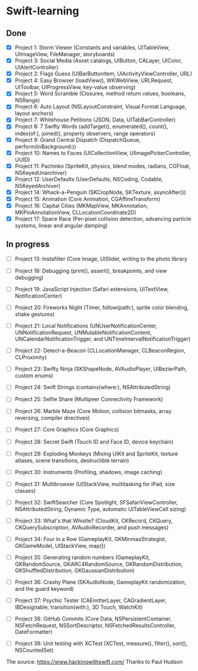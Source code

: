 # Swift-learning

## Done
- [X] Project 1: Storm Viewer (Constants and variables, UITableView, UIImageView, FileManager, storyboards)
- [X] Project 3: Social Media (Asset catalogs, UIButton, CALayer, UIColor, UIAlertController)
- [X] Project 2: Flags Guess (UIBarButtonItem, UIActivityViewController, URL)
- [X] Project 4: Easy Browser (loadView(), WKWebView, URLRequest, UIToolbar, UIProgressView, key-value observing)
- [X] Project 5: Word Scramble (Closures, method return values, booleans, NSRange)
- [X] Project 6: Auto Layout (NSLayoutConstraint, Visual Format Language, layout anchors)
- [X] Project 7: Whitehouse Petitions (JSON, Data, UITabBarController)
- [X] Project 8: 7 Swifty Words (addTarget(), enumerated(), count(), index(of:), joined(), property observers, range operators)
- [X] Project 9: Grand Central Dispatch (DispatchQueue, perform(inBackground:))
- [X] Project 10: Names to Faces (UICollectionView, UIImagePickerController, UUID)
- [X] Project 11: Pachinko (SpriteKit, physics, blend modes, radians, CGFloat, NSKeyedUnarchiver)
- [X] Project 12: UserDefaults (UserDefaults, NSCoding, Codable, NSKeyedArchiver)
- [X] Project 14: Whack-a-Penguin (SKCropNode, SKTexture, asyncAfter())
- [X] Project 15: Animation (Core Animation, CGAffineTransform)
- [X] Project 16: Capital Cities (MKMapView, MKAnnotation, MKPinAnnotationView, CLLocationCoordinate2D)
- [X] Project 17: Space Race (Per-pixel collision detection, advancing particle systems, linear and angular damping)

## In progress
- [ ] Project 13: Instafilter (Core Image, UISlider, writing to the photo library
- [ ] Project 18: Debugging (print(), assert(), breakpoints, and view debugging)
- [ ] Project 19: JavaScript Injection (Safari extensions, UITextView, NotificationCenter)
- [ ] Project 20: Fireworks Night (Timer, follow(path:), sprite color blending, shake gestures)
- [ ] Project 21: Local Notifications (UNUserNotificationCenter, UNNotificationRequest, UNMutableNotificationContent, UNCalendarNotificationTrigger, and UNTimeIntervalNotificationTrigger)
- [ ] Project 22: Detect-a-Beacon (CLLocationManager, CLBeaconRegion, CLProximity)
- [ ] Project 23: Swifty Ninja (SKShapeNode, AVAudioPlayer, UIBezierPath, custom enums)
- [ ] Project 24: Swift Strings (contains(where:), NSAttributedString)
- [ ] Project 25: Selfie Share (Multipeer Connectivity Framework)
- [ ] Project 26: Marble Maze (Core Motion, collision bitmasks, array reversing, compiler directives)
- [ ] Project 27: Core Graphics (Core Graphics)
- [ ] Project 28: Secret Swift (Touch ID and Face ID, device keychain)
- [ ] Project 29: Exploding Monkeys (Mixing UIKit and SpriteKit, texture atlases, scene transitions, destructible terrain)
- [ ] Project 30: Instruments (Profiling, shadows, image caching)
- [ ] Project 31: Multibrowser (UIStackView, multitasking for iPad, size classes)
- [ ] Project 32: SwiftSearcher (Core Spotlight, SFSafariViewController, NSAttributedString, Dynamic Type, automatic UITableViewCell sizing)
- [ ] Project 33: What's that Whistle? (CloudKit, CKRecord, CKQuery, CKQuerySubscription, AVAudioRecorder, and push messages)
- [ ] Project 34: Four in a Row (GameplayKit, GKMinmaxStrategist, GKGameModel, UIStackView, map())
- [ ] Project 35: Generating random numbers (GameplayKit, GKRandomSource, GKARC4RandomSource, GKRandomDistribution, GKShuffledDistribution, GKGaussianDistribution)
- [ ] Project 36: Crashy Plane (SKAudioNode, GameplayKit randomization, and the guard keyword)
- [ ] Project 37: Psychic Tester (CAEmitterLayer, CAGradientLayer, IBDesignable, transition(with:), 3D Touch, WatchKit)
- [ ] Project 38: GitHub Commits (Core Data, NSPersistentContainer, NSFetchRequest, NSSortDescriptor, NSFetchedResultsController, DateFormatter)
- [ ] Project 39: Unit testing with XCTest (XCTest, measure(), filter(), sort(), NSCountedSet)



The source: https://www.hackingwithswift.com/
Thanks to Paul Hudson
